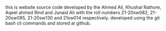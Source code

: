 this is website source code 
developed by the Ahmed Ali, Khushal Rathore, Aqeel ahmed Rind and Junaid Ali
with the roll numbers 21-20sw082, 21-20sw085, 21-20sw130 and 21sw014 respectively.
developed using the git bash cli commands and stored at github.
